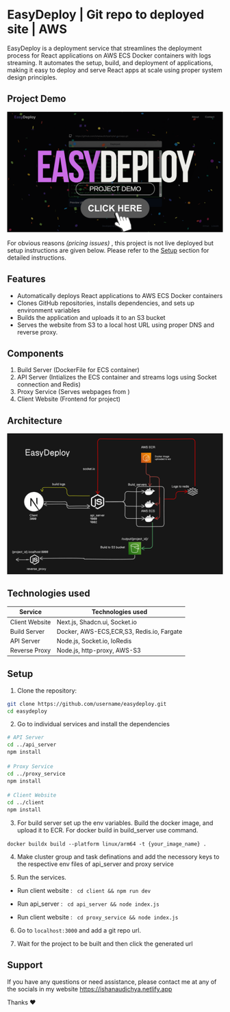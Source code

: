 # EasyDeploy | Git repo to deployed site | AWS

EasyDeploy is a deployment service that streamlines the deployment process for React applications on AWS ECS Docker containers with logs streaming. It automates the setup, build, and deployment of applications, making it easy to deploy and serve React apps at scale using proper system design principles.

## Project Demo

[![DEMO VIDEO](./sample/thumbnail.png)](https://youtu.be/-gj5By1Q3CU)

For obvious reasons <i>(pricing issues) </i>, this project is not live deployed but setup instructions are given below. Please refer to the [Setup](#setup) section for detailed instructions.

## Features

- Automatically deploys React applications to AWS ECS Docker containers
- Clones GitHub repositories, installs dependencies, and sets up environment variables
- Builds the application and uploads it to an S3 bucket
- Serves the website from S3 to a local host URL using proper DNS and reverse proxy.

## Components

1. Build Server (DockerFile for ECS container)
2. API Server (Intializes the ECS container and streams logs using Socket connection and Redis)
3. Proxy Service (Serves webpages from )
4. Client Website (Frontend for project)

## Architecture

![Architecture](./sample/architecture.png)

## Technologies used

| Service        | Technologies used                         |
| -------------- | ----------------------------------------- |
| Client Website | Next.js, Shadcn.ui, Socket.io             |
| Build Server   | Docker, AWS-ECS,ECR,S3, Redis.io, Fargate |
| API Server     | Node.js, Socket.io, IoRedis               |
| Reverse Proxy  | Node.js, http-proxy, AWS-S3               |

## Setup

1. Clone the repository:

```bash
git clone https://github.com/username/easydeploy.git
cd easydeploy
```

2. Go to individual services and install the dependencies

```bash
# API Server
cd ../api_server
npm install

# Proxy Service
cd ../proxy_service
npm install

# Client Website
cd ../client
npm install
```

3. For build server set up the env variables. Build the docker image, and upload it to ECR.
   For docker build in build_server use command.

`docker buildx build --platform linux/arm64 -t {your_image_name} .`

4. Make cluster group and task definations and add the necessory keys to the respective env files of api_server and proxy service

5. Run the services.

- Run client website :
  ` cd client && npm run dev`

- Run api_server :
  ` cd api_server && node index.js`

- Run client website :
  ` cd proxy_service && node index.js`

6. Go to `localhost:3000` and add a git repo url.

7. Wait for the project to be built and then click the generated url

## Support

If you have any questions or need assistance, please contact me at any of the socials in my website https://ishanaudichya.netlify.app

Thanks ♥

